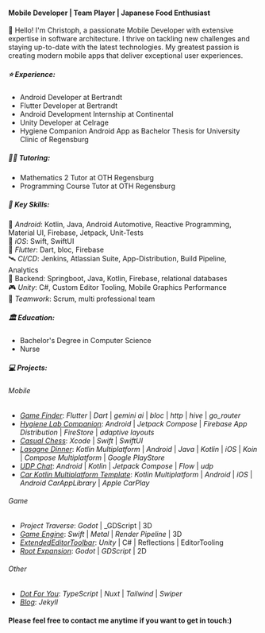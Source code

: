 #### Mobile Developer | Team Player | Japanese Food Enthusiast

👋 Hello! I'm Christoph, a passionate Mobile Developer with extensive expertise in software architecture. I thrive on tackling new challenges and staying up-to-date with the latest technologies. My greatest passion is creating modern mobile apps that deliver exceptional user experiences.

##### ⭐️ Experience:
- Android Developer at Bertrandt 
- Flutter Developer at Bertrandt 
- Android Development Internship at Continental 
- Unity Developer at Celrage 
- Hygiene Companion Android App as Bachelor Thesis for University Clinic of Regensburg 

##### 👨‍🏫 Tutoring:
- Mathematics 2 Tutor at OTH Regensburg 
- Programming Course Tutor at OTH Regensburg 

##### 🔑 Key Skills:
 🤖 _Android_: Kotlin, Java, Android Automotive, Reactive Programming, Material UI, Firebase, Jetpack, Unit-Tests<br>
 🍎 _iOS_: Swift, SwiftUI<br>
 🐥 _Flutter_: Dart, bloc, Firebase<br>
 🛰️ _CI/CD_: Jenkins, Atlassian Suite, App-Distribution, Build Pipeline, Analytics<br>
 🔐 Backend: Springboot, Java, Kotlin, Firebase,  relational databases<br>
 🎮 _Unity_: C#, Custom Editor Tooling, Mobile Graphics Performance<br>
 💬 _Teamwork_: Scrum, multi professional team<br>

##### 🏛️ Education:
- Bachelor's Degree in Computer Science 
- Nurse 

##### 💻 Projects:

###### Mobile
- [_Game Finder_](https://github.com/chris-prenissl/game_finder): _Flutter_ | _Dart_ | _gemini ai_ | _bloc_ | _http_ | _hive_ | _go_router_
- [_Hygiene Lab Companion_](https://github.com/chris-prenissl/hygiene-lab-companion): _Android_ | _Jetpack Compose_ | _Firebase App Distribution_ | _FireStore_ | _adaptive layouts_
- [_Casual Chess_](https://github.com/chris-prenissl/casual_chess): _Xcode_ | _Swift_ | _SwiftUI_ 
- [_Lasagne Dinner_](https://github.com/chris-prenissl/LasagneDinner): _Kotlin Multiplatform_ | _Android_ | _Java_ | _Kotlin_ | _iOS_ | _Koin_ | _Compose Multiplatform_ | _Google PlayStore_
- [_UDP Chat_](https://github.com/chris-prenissl/udp-chat): _Android_ | _Kotlin_ | _Jetpack Compose_ | _Flow_ | _udp_
- [_Car Kotlin Multiplatform Template_](https://github.com/chris-prenissl/carkmm): _Kotlin Multiplatform_ | _Android_ | _iOS_ | _Android CarAppLibrary_ | _Apple CarPlay_

###### Game
- _Project Traverse_: _Godot_ | _GDScript | 3D
- [_Game Engine_](https://github.com/chris-prenissl/Game-Engine-Tutorial): _Swift_ | _Metal_ | _Render Pipeline_ | 3D
- [_ExtendedEditorToolbar_](https://github.com/chris-prenissl/ExtendedEditorToolbar): _Unity_ | C# | Reflections | EditorTooling
- [_Root Expansion_](https://github.com/chris-prenissl/root-expansion): _Godot_ | _GDScript_ | 2D

###### Other
- [_Dot For You_](https://github.com/chris-prenissl/dot-for-you): _TypeScript_ | _Nuxt_ | _Tailwind_ | _Swiper_
- [_Blog_](https://github.com/chris-prenissl/chris-prenissl.github.io): _Jekyll_

####  Please feel free to contact me anytime if you want to get in touch:)
